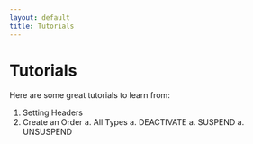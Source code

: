 ```yaml
---
layout: default
title: Tutorials
---
```


# Tutorials

Here are some great tutorials to learn from:

1. Setting Headers
1. Create an Order
  a. All Types
  a. DEACTIVATE
  a. SUSPEND
  a. UNSUSPEND
 



